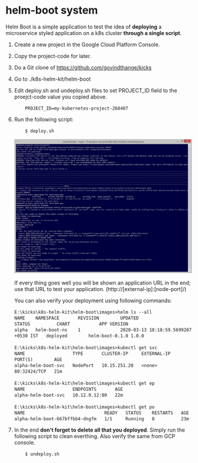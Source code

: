 # helm-boot system

Helm Boot is a simple application to test the idea of **deploying** a microservice styled application on a k8s cluster **through a single script**.

 1. Create a new project in the Google Cloud Platform Console.
 2. Copy the project-code for later.
 3. Do a Git clone of https://github.com/govindthange/kicks
 4. Go to ./k8s-helm-kit/helm-boot
 5. Edit deploy.sh and undeploy.sh files to set PROJECT_ID field to the proejct-code value you copied above.
	```
		PROJECT_ID=my-kubernetes-project-268407
	```
 6. Run the following script:
	```sh
		$ deploy.sh
	```
      ![Output](https://github.com/govindthange/kicks/blob/master/k8s-helm-kit/helm-boot/images/deploy-sh-ouput-alpha.png)

	  If every thing goes well you will be shown an application URL in the end; use that URL to test your application. (http://[external-ip]:[node-port]/)

      You can also verify your deployment using following commands:
      ```
	E:\kicks\k8s-helm-kit\helm-boot\images>helm ls --all
	NAME    NAMESPACE       REVISION        UPDATED                                 STATUS          CHART           APP VERSION
	alpha   helm-boot-ns    1               2020-03-13 18:18:59.5699207 +0530 IST   deployed        helm-boot-0.1.0 1.0.0

	E:\kicks\k8s-helm-kit\helm-boot\images>kubectl get svc
	NAME                  TYPE       CLUSTER-IP     EXTERNAL-IP   PORT(S)        AGE
	alpha-helm-boot-svc   NodePort   10.15.251.20   <none>        80:32424/TCP   21m

	E:\kicks\k8s-helm-kit\helm-boot\images>kubectl get ep
	NAME                  ENDPOINTS       AGE
	alpha-helm-boot-svc   10.12.0.12:80   22m

	E:\kicks\k8s-helm-kit\helm-boot\images>kubectl get po
	NAME                              READY   STATUS    RESTARTS   AGE
	alpha-helm-boot-667bffbb4-dngfm   1/1     Running   0          23m
    ```
 8. In the end **don't forget to delete all that you deployed**. Simply run the following script to clean everthing. Also verify the same from GCP console.
	```sh
		$ undeploy.sh
	```
